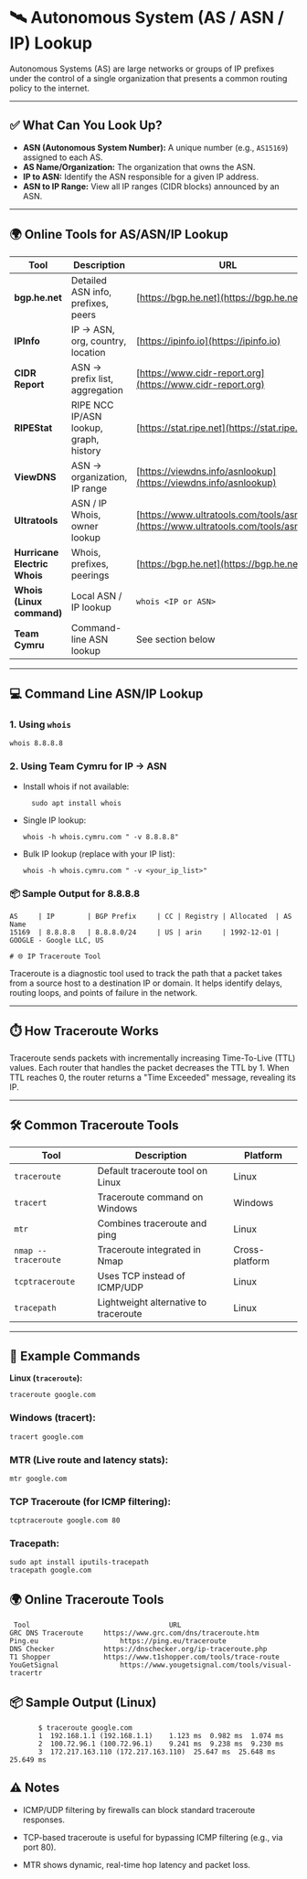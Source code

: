 # 🛰️ Autonomous System (AS / ASN / IP) Lookup

Autonomous Systems (AS) are large networks or groups of IP prefixes under the control of a single organization that presents a common routing policy to the internet.

---

## ✅ What Can You Look Up?

- **ASN (Autonomous System Number):** A unique number (e.g., `AS15169`) assigned to each AS.
- **AS Name/Organization:** The organization that owns the ASN.
- **IP to ASN:** Identify the ASN responsible for a given IP address.
- **ASN to IP Range:** View all IP ranges (CIDR blocks) announced by an ASN.

---

## 🌍 Online Tools for AS/ASN/IP Lookup

| Tool                        | Description                             | URL                                             |
|-----------------------------|-----------------------------------------|--------------------------------------------------|
| **bgp.he.net**              | Detailed ASN info, prefixes, peers      | [https://bgp.he.net](https://bgp.he.net)        |
| **IPInfo**                  | IP → ASN, org, country, location        | [https://ipinfo.io](https://ipinfo.io)          |
| **CIDR Report**             | ASN → prefix list, aggregation          | [https://www.cidr-report.org](https://www.cidr-report.org) |
| **RIPEStat**                | RIPE NCC IP/ASN lookup, graph, history  | [https://stat.ripe.net](https://stat.ripe.net)  |
| **ViewDNS**                 | ASN → organization, IP range            | [https://viewdns.info/asnlookup](https://viewdns.info/asnlookup) |
| **Ultratools**              | ASN / IP Whois, owner lookup            | [https://www.ultratools.com/tools/asnInfo](https://www.ultratools.com/tools/asnInfo) |
| **Hurricane Electric Whois**| Whois, prefixes, peerings               | [https://bgp.he.net](https://bgp.he.net)        |
| **Whois (Linux command)**   | Local ASN / IP lookup                   | `whois <IP or ASN>`                              |
| **Team Cymru**              | Command-line ASN lookup                 | See section below                                |

---

## 💻 Command Line ASN/IP Lookup

### 1. Using `whois`

    whois 8.8.8.8

### 2. Using Team Cymru for IP → ASN

- Install whois if not available:

        sudo apt install whois
  
-   Single IP lookup:

        whois -h whois.cymru.com " -v 8.8.8.8"

-   Bulk IP lookup (replace with your IP list):

        whois -h whois.cymru.com " -v <your_ip_list>"

### 📦 Sample Output for 8.8.8.8

    AS     | IP        | BGP Prefix     | CC | Registry | Allocated  | AS Name
    15169  | 8.8.8.8   | 8.8.8.0/24     | US | arin     | 1992-12-01 | GOOGLE - Google LLC, US

    # 🌐 IP Traceroute Tool

Traceroute is a diagnostic tool used to track the path that a packet takes from a source host to a destination IP or domain. It helps identify delays, routing loops, and points of failure in the network.

---

## ⏱️ How Traceroute Works

Traceroute sends packets with incrementally increasing Time-To-Live (TTL) values. Each router that handles the packet decreases the TTL by 1. When TTL reaches 0, the router returns a "Time Exceeded" message, revealing its IP.

---

## 🛠 Common Traceroute Tools

| Tool              | Description                             | Platform       |
|-------------------|-----------------------------------------|----------------|
| `traceroute`      | Default traceroute tool on Linux        | Linux          |
| `tracert`         | Traceroute command on Windows           | Windows        |
| `mtr`             | Combines traceroute and ping            | Linux          |
| `nmap --traceroute`| Traceroute integrated in Nmap          | Cross-platform |
| `tcptraceroute`   | Uses TCP instead of ICMP/UDP            | Linux          |
| `tracepath`       | Lightweight alternative to traceroute   | Linux          |

---

## 📘 Example Commands

**Linux (`traceroute`):**

    traceroute google.com

### Windows (tracert):

    tracert google.com

### MTR (Live route and latency stats):

    mtr google.com

### TCP Traceroute (for ICMP filtering):

    tcptraceroute google.com 80

### Tracepath:

    sudo apt install iputils-tracepath
    tracepath google.com

## 🌍 Online Traceroute Tools

     Tool	                               URL
    GRC DNS Traceroute	   https://www.grc.com/dns/traceroute.htm
    Ping.eu	                   https://ping.eu/traceroute
    DNS Checker	           https://dnschecker.org/ip-traceroute.php
    T1 Shopper	           https://www.t1shopper.com/tools/trace-route
    YouGetSignal	           https://www.yougetsignal.com/tools/visual-tracertr

## 📦 Sample Output (Linux)

           $ traceroute google.com
           1  192.168.1.1 (192.168.1.1)    1.123 ms  0.982 ms  1.074 ms  
           2  100.72.96.1 (100.72.96.1)    9.241 ms  9.238 ms  9.230 ms  
           3  172.217.163.110 (172.217.163.110)  25.647 ms  25.648 ms  25.649 ms

## ⚠️ Notes

- ICMP/UDP filtering by firewalls can block standard traceroute responses.

- TCP-based traceroute is useful for bypassing ICMP filtering (e.g., via port 80).

- MTR shows dynamic, real-time hop latency and packet loss.


     

